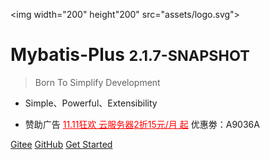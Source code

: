<img width="200" height"200" src="assets/logo.svg">

# Mybatis-Plus <small>2.1.7-SNAPSHOT</small>

> Born To Simplify Development

- Simple、Powerful、Extensibility

- 赞助广告 <a href="https://www.chanmir.com/?u=16D66A" target="_blank" style="color:red">11.11狂欢 云服务器2折15元/月 起</a> 优惠劵：A9036A

[Gitee](https://gitee.com/baomidou/mybatis-plus)
[GitHub](https://github.com/baomidou/mybatis-plus)
[Get Started](#简介)

